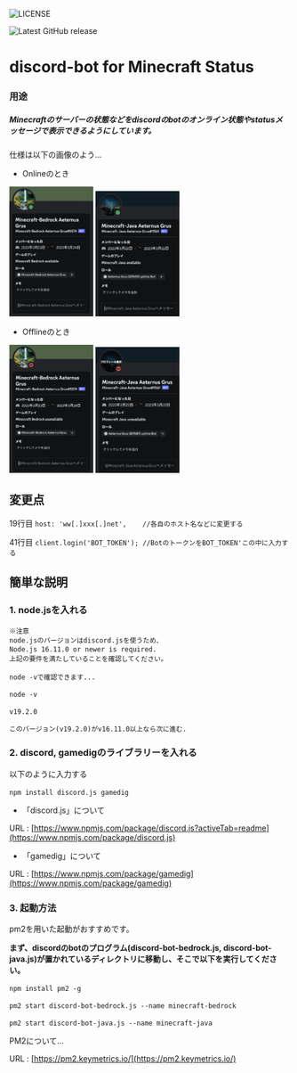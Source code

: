 ![LICENSE](https://img.shields.io/github/license/siso5/discord-bot)



![Latest GitHub release](https://img.shields.io/github/v/release/siso5/discord-bot)

# discord-bot for Minecraft Status

### 用途
##### Minecraftのサーバーの状態などをdiscordのbotのオンライン状態やstatusメッセージで表示できるようにしています。

仕様は以下の画像のよう...

- Onlineのとき

<img src="https://github.com/siso5/siso5/blob/main/discord-bot/online-1.png" width="30%" /> <img src="https://github.com/siso5/siso5/blob/main/discord-bot/online-2.png" width="30%" />


- Offlineのとき

<img src="https://github.com/siso5/siso5/blob/main/discord-bot/offline-1.png" width="30%" /> <img src="https://github.com/siso5/siso5/blob/main/discord-bot/offline-2.png" width="30%" />



## 変更点

19行目 
`host: 'ww[.]xxx[.]net',    //各自のホスト名などに変更する`

41行目 
`client.login('BOT_TOKEN'); //BotのトークンをBOT_TOKEN'この中に入力する`


## 簡単な説明

### 1.  node.jsを入れる

```
※注意
node.jsのバージョンはdiscord.jsを使うため、
Node.js 16.11.0 or newer is required.
上記の要件を満たしていることを確認してください。

node -vで確認できます...
```

`node -v`

`v19.2.0`

```
このバージョン(v19.2.0)がv16.11.0以上なら次に進む.
```


### 2.  discord, gamedigのライブラリーを入れる

以下のように入力する

`npm install discord.js gamedig`

- 「discord.js」について

URL : [https://www.npmjs.com/package/discord.js?activeTab=readme](https://www.npmjs.com/package/discord.js)

- 「gamedig」について

URL : [https://www.npmjs.com/package/gamedig](https://www.npmjs.com/package/gamedig)

### 3. 起動方法

pm2を用いた起動がおすすめです。

**まず、discordのbotのプログラム(discord-bot-bedrock.js, discord-bot-java.js)が置かれているディレクトリに移動し、そこで以下を実行してください。**

`npm install pm2 -g`

`pm2 start discord-bot-bedrock.js --name minecraft-bedrock`

`pm2 start discord-bot-java.js --name minecraft-java`


PM2について...

URL : [https://pm2.keymetrics.io/](https://pm2.keymetrics.io/)
